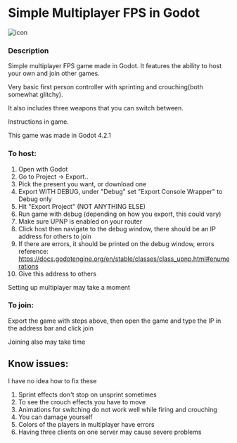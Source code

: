 # Simple Multiplayer FPS in Godot
![icon](https://github.com/sergei-srednyak/Multiplayer-FPS-in-Godot/assets/152813286/6b3df1f1-0944-40fc-a29c-a9493d993620)

### Description
Simple multiplayer FPS game made in Godot. It features the ability to host your own and join other games.

Very basic first person controller with sprinting and crouching(both somewhat glitchy).

It also includes three weapons that you can switch between.

Instructions in game.

This game was made in Godot 4.2.1

### To host:
1. Open with Godot
2. Go to Project -> Export..
3. Pick the present you want, or download one
4. Export WITH DEBUG, under "Debug" set "Export Console Wrapper" to Debug only
5. Hit "Export Project" (NOT ANYTHING ELSE)
6. Run game with debug (depending on how you export, this could vary)
7. Make sure UPNP is enabled on your router
8. Click host then navigate to the debug window, there should be an IP address for others to join
9. If there are errors, it should be printed on the debug window, errors reference: https://docs.godotengine.org/en/stable/classes/class_upnp.html#enumerations
10. Give this address to others

Setting up multiplayer may take a moment

### To join:

Export the game with steps above, then open the game and type the IP in the address bar and click join

Joining also may take time

## Know issues:
I have no idea how to fix these
1. Sprint effects don't stop on unsprint sometimes
2. To see the crouch effects you have to move
3. Animations for switching do not work well while firing and crouching
4. You can damage yourself
5. Colors of the players in multiplayer have errors
6. Having three clients on one server may cause severe problems
